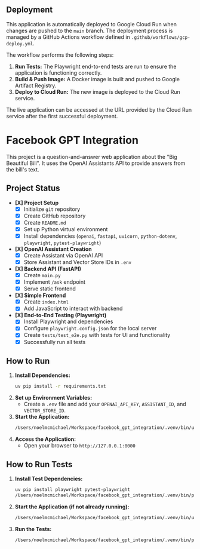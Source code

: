 
## Deployment

This application is automatically deployed to Google Cloud Run when changes are pushed to the `main` branch. The deployment process is managed by a GitHub Actions workflow defined in `.github/workflows/gcp-deploy.yml`.

The workflow performs the following steps:
1.  **Run Tests:** The Playwright end-to-end tests are run to ensure the application is functioning correctly.
2.  **Build & Push Image:** A Docker image is built and pushed to Google Artifact Registry.
3.  **Deploy to Cloud Run:** The new image is deployed to the Cloud Run service.

The live application can be accessed at the URL provided by the Cloud Run service after the first successful deployment.

# Facebook GPT Integration

This project is a question-and-answer web application about the "Big Beautiful Bill". It uses the OpenAI Assistants API to provide answers from the bill's text.

## Project Status

- **[X] Project Setup**
  - [X] Initialize `git` repository
  - [X] Create GitHub repository
  - [X] Create `README.md`
  - [X] Set up Python virtual environment
  - [X] Install dependencies (`openai`, `fastapi`, `uvicorn`, `python-dotenv`, `playwright`, `pytest-playwright`)
- **[X] OpenAI Assistant Creation**
  - [X] Create Assistant via OpenAI API
  - [X] Store Assistant and Vector Store IDs in `.env`
- **[X] Backend API (FastAPI)**
  - [X] Create `main.py`
  - [X] Implement `/ask` endpoint
  - [X] Serve static frontend
- **[X] Simple Frontend**
  - [X] Create `index.html`
  - [X] Add JavaScript to interact with backend
- **[X] End-to-End Testing (Playwright)**
  - [X] Install Playwright and dependencies
  - [X] Configure `playwright.config.json` for the local server
  - [X] Create `tests/test_e2e.py` with tests for UI and functionality
  - [X] Successfully run all tests

## How to Run

1.  **Install Dependencies:**
    ```bash
    uv pip install -r requirements.txt
    ```
2.  **Set up Environment Variables:**
    - Create a `.env` file and add your `OPENAI_API_KEY`, `ASSISTANT_ID`, and `VECTOR_STORE_ID`.
3.  **Start the Application:**
    ```bash
    /Users/noelmcmichael/Workspace/facebook_gpt_integration/.venv/bin/uvicorn main:app --host 127.0.0.1 --port 8000
    ```
4.  **Access the Application:**
    - Open your browser to `http://127.0.0.1:8000`

## How to Run Tests

1.  **Install Test Dependencies:**
    ```bash
    uv pip install playwright pytest-playwright
    /Users/noelmcmichael/Workspace/facebook_gpt_integration/.venv/bin/playwright install
    ```
2.  **Start the Application (if not already running):**
    ```bash
    /Users/noelmcmichael/Workspace/facebook_gpt_integration/.venv/bin/uvicorn main:app --host 127.0.0.1 --port 8000
    ```
3.  **Run the Tests:**
    ```bash
    /Users/noelmcmichael/Workspace/facebook_gpt_integration/.venv/bin/pytest tests/test_e2e.py
    ```
